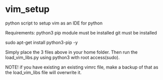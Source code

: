 # vim_setup
python script to setup vim as an IDE for python

Requirements:
python3 pip module must be installed
git must be installed

sudo apt-get install python3-pip -y


Simply place the 3 files above in your home folder.
Then run the load_vim_libs.py using python3 with root access(sudo).

NOTE! if you have existing an existing vimrc file, make a backup of that as the load_vim_libs file
will overwrite it.
